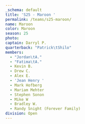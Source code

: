 ```yaml
---
_schema: default
title: 'S25 - Maroon '
permalink: /teams/s25-maroon/
name: Maroon
color: Maroon
season: 25
photo:
captain: Darryl P.
quarterback: "Patrick\tShilo"
members:
  - "Jordan\tA."
  - "Fatima\tA."
  - Kevin B.
  - Drew C.
  - Alex E.
  - 'Jean Henry '
  - Mark Hofberg
  - Mariam Mehter
  - Stephen Sonon
  - Mike W
  - Bradley W.
  - Randy Snight (Forever Family)
division: Open
---
```

